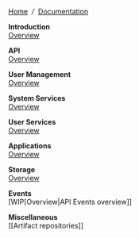 [Home](Home) &nbsp;*/*&nbsp; [Documentation](dsp-documentation)

**Introduction**  
[Overview](overview)

**API**        
  [Overview](overview-api)
  
  **User Management**        
    [Overview](overview-users)
    
  **System Services**    
    [Overview](overview-system)
    
  **User Services**    
    [Overview](overview-services)
    
  **Applications**    
    [Overview](overview-apps)
    
  **Storage**    
    [Overview](overview-storage)
    
  **Events**    
    [WIP[Overview|API Events overview]]

**Miscellaneous**    
  [[Artifact repositories]]
